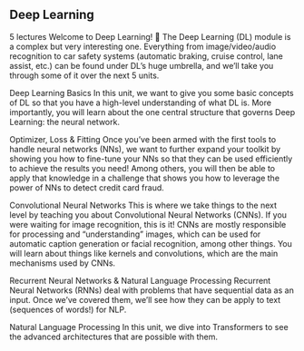Deep Learning
-
5 lectures
Welcome to Deep Learning! 🧠
The Deep Learning (DL) module is a complex but very interesting one. Everything from image/video/audio recognition to car safety systems (automatic braking, cruise control, lane assist, etc.) can be found under DL’s huge umbrella, and we’ll take you through some of it over the next 5 units.

Deep Learning Basics
In this unit, we want to give you some basic concepts of DL so that you have a high-level understanding of what DL is. More importantly, you will learn about the one central structure that governs Deep Learning: the neural network.

Optimizer, Loss & Fitting
Once you’ve been armed with the first tools to handle neural networks (NNs), we want to further expand your toolkit by showing you how to fine-tune your NNs so that they can be used efficiently to achieve the results you need! Among others, you will then be able to apply that knowledge in a challenge that shows you how to leverage the power of NNs to detect credit card fraud.

Convolutional Neural Networks
This is where we take things to the next level by teaching you about Convolutional Neural Networks (CNNs). If you were waiting for image recognition, this is it! CNNs are mostly responsible for processing and “understanding” images, which can be used for automatic caption generation or facial recognition, among other things. You will learn about things like kernels and convolutions, which are the main mechanisms used by CNNs.

Recurrent Neural Networks & Natural Language Processing
Recurrent Neural Networks (RNNs) deal with problems that have sequential data as an input. Once we’ve covered them, we’ll see how they can be apply to text (sequences of words!) for NLP.

Natural Language Processing
In this unit, we dive into Transformers to see the advanced architectures that are possible with them.